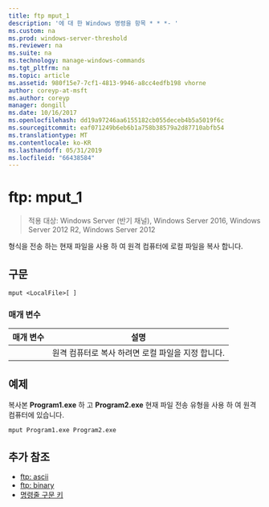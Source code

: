 ```yaml
---
title: ftp mput_1
description: '에 대 한 Windows 명령을 항목 * * *- '
ms.custom: na
ms.prod: windows-server-threshold
ms.reviewer: na
ms.suite: na
ms.technology: manage-windows-commands
ms.tgt_pltfrm: na
ms.topic: article
ms.assetid: 980f15e7-7cf1-4813-9946-a8cc4edfb198 vhorne
author: coreyp-at-msft
ms.author: coreyp
manager: dongill
ms.date: 10/16/2017
ms.openlocfilehash: dd19a97246aa6155182cb055deceb4b5a5019f6c
ms.sourcegitcommit: eaf071249b6eb6b1a758b38579a2d87710abfb54
ms.translationtype: MT
ms.contentlocale: ko-KR
ms.lasthandoff: 05/31/2019
ms.locfileid: "66438584"
---
```

# <a name="ftp-mput1"></a>ftp: mput_1

>적용 대상: Windows Server (반기 채널), Windows Server 2016, Windows Server 2012 R2, Windows Server 2012

형식을 전송 하는 현재 파일을 사용 하 여 원격 컴퓨터에 로컬 파일을 복사 합니다.   
## <a name="syntax"></a>구문  
```  
mput <LocalFile>[ ]  
```  
### <a name="parameters"></a>매개 변수  

|  매개 변수  |                       설명                        |
|-------------|----------------------------------------------------------|
| <LocalFile> | 원격 컴퓨터로 복사 하려면 로컬 파일을 지정 합니다. |

## <a name="BKMK_Examples"></a>예제  
복사본 **Program1.exe** 하 고 **Program2.exe** 현재 파일 전송 유형을 사용 하 여 원격 컴퓨터에 있습니다.  
```  
mput Program1.exe Program2.exe  
```  
## <a name="additional-references"></a>추가 참조  
-   [ftp: ascii](ftp-ascii.md)  
-   [ftp: binary](ftp-binary.md)  
-   [명령줄 구문 키](command-line-syntax-key.md)  
